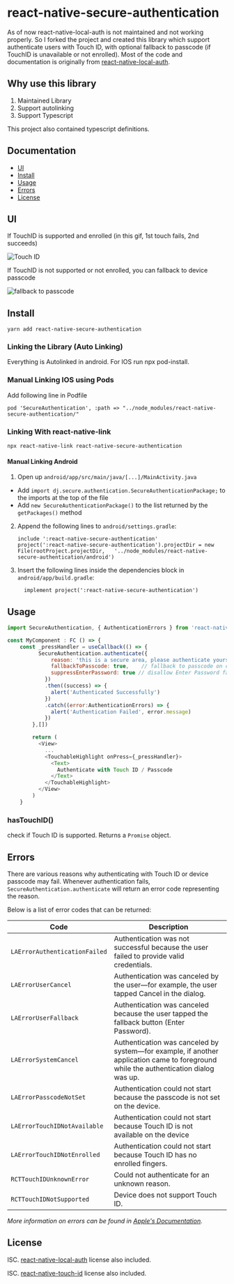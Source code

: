 # react-native-secure-authentication

As of now react-native-local-auth is not maintained and not working properly. So I forked the project and created this library which support authenticate users with Touch ID, with optional fallback to passcode (if TouchID is unavailable or not enrolled). Most of the code and documentation is originally from [react-native-local-auth](https://github.com/tradle/react-native-local-auth).

## Why use this library
1. Maintained Library
2. Support autolinking
3. Support Typescript

This project also contained typescript definitions.

## Documentation
- [UI](https://github.com/djintalkalan/react-native-secure-authentication#ui)
- [Install](https://github.com/djintalkalan/react-native-secure-authentication#install)
- [Usage](https://github.com/djintalkalan/react-native-secure-authentication#usage)
- [Errors](https://github.com/djintalkalan/react-native-secure-authentication#errors)
- [License](https://github.com/djintalkalan/react-native-secure-authentication#license)

## UI

If TouchID is supported and enrolled (in this gif, 1st touch fails, 2nd succeeds)

![Touch ID](gifs/touchID.gif)

If TouchID is not supported or not enrolled, you can fallback to device passcode

![fallback to passcode](gifs/fallback%20to%20passcode.gif)

## Install
```
yarn add react-native-secure-authentication
```

### Linking the Library (Auto Linking)
Everything is Autolinked in android. For IOS run npx pod-install.


### Manual Linking IOS using Pods
Add following line in Podfile
```shell
pod 'SecureAuthentication', :path => "../node_modules/react-native-secure-authentication/"
```
### Linking With react-native-link
```shell
npx react-native-link react-native-secure-authentication
```

#### Manual Linking Android

1. Open up `android/app/src/main/java/[...]/MainActivity.java`
  - Add `import dj.secure.authentication.SecureAuthenticationPackage;` to the imports at the top of the file
  - Add `new SecureAuthenticationPackage()` to the list returned by the `getPackages()` method
2. Append the following lines to `android/settings.gradle`:

    ```
    include ':react-native-secure-authentication'
    project(':react-native-secure-authentication').projectDir = new File(rootProject.projectDir,   '../node_modules/react-native-secure-authentication/android')
    ```
3. Insert the following lines inside the dependencies block in `android/app/build.gradle`:

    ```
      implement project(':react-native-secure-authentication')
    ```

## Usage

```js
import SecureAuthentication, { AuthenticationErrors } from 'react-native-secure-authentication';

const MyComponent : FC () => {
    const _pressHandler = useCallback(() => {
          SecureAuthentication.authenticate({
              reason: 'this is a secure area, please authenticate yourself',
              fallbackToPasscode: true,    // fallback to passcode on cancel
              suppressEnterPassword: true // disallow Enter Password fallback
            })
            .then((success) => {
              alert('Authenticated Successfully')
            })
            .catch((error:AuthenticationErrors) => {
              alert('Authentication Failed', error.message)
            })
        },[])

        return (
          <View>
            ...
            <TouchableHighlight onPress={_pressHandler}>
              <Text>
                Authenticate with Touch ID / Passcode
              </Text>
            </TouchableHighlight>
          </View>
        )
    } 
```

### hasTouchID()
check if Touch ID is supported.
Returns a `Promise` object.

## Errors
There are various reasons why authenticating with Touch ID or device passcode may fail.  Whenever authentication fails, `SecureAuthentication.authenticate` will return an error code representing the reason.

Below is a list of error codes that can be returned:

| Code | Description |
|---|---|
| `LAErrorAuthenticationFailed` | Authentication was not successful because the user failed to provide valid credentials. |
| `LAErrorUserCancel` | Authentication was canceled by the user—for example, the user tapped Cancel in the dialog. |
| `LAErrorUserFallback` | Authentication was canceled because the user tapped the fallback button (Enter Password). |
| `LAErrorSystemCancel` | Authentication was canceled by system—for example, if another application came to foreground while the authentication dialog was up. |
| `LAErrorPasscodeNotSet` | Authentication could not start because the passcode is not set on the device. |
| `LAErrorTouchIDNotAvailable` | Authentication could not start because Touch ID is not available on the device |
| `LAErrorTouchIDNotEnrolled` | Authentication could not start because Touch ID has no enrolled fingers. |
| `RCTTouchIDUnknownError` | Could not authenticate for an unknown reason. |
| `RCTTouchIDNotSupported` | Device does not support Touch ID. |

_More information on errors can be found in [Apple's Documentation](https://developer.apple.com/library/prerelease/ios/documentation/SecureAuthenticationentication/Reference/LAContext_Class/index.html#//apple_ref/c/tdef/LAError)._

## License

ISC. [react-native-local-auth](https://github.com/tradle/react-native-local-auth) license also included.

ISC. [react-native-touch-id](https://github.com/naoufal/react-native-touch-id) license also included.
